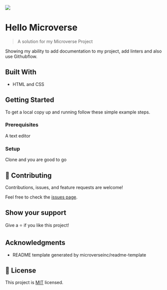 ![](https://img.shields.io/badge/Microverse-blueviolet)

# Hello Microverse

> A solution for my Microverse Project


Showing my ability to add documentation to my project, add linters and also use Githubflow.

## Built With

- HTML and CSS


## Getting Started

To get a local copy up and running follow these simple example steps.

### Prerequisites

A text editor

### Setup

Clone and you are good to go


## 🤝 Contributing

Contributions, issues, and feature requests are welcome!

Feel free to check the [issues page](../../issues/).

## Show your support

Give a ⭐️ if you like this project!

## Acknowledgments

- README template generated by microverseinc/readme-template

## 📝 License

This project is [MIT](./MIT.md) licensed.
